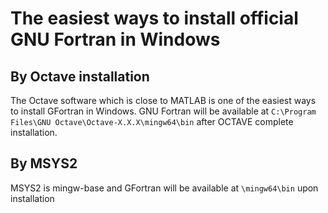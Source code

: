 # The easiest ways to install official GNU Fortran in Windows

## By Octave installation
The Octave software which is close to MATLAB is one of the easiest ways to install GFortran in Windows.
GNU Fortran will be available at ```C:\Program Files\GNU Octave\Octave-X.X.X\mingw64\bin``` after OCTAVE complete installation.

## By MSYS2 
MSYS2 is mingw-base and GFortran will be available at ```\mingw64\bin``` upon installation
